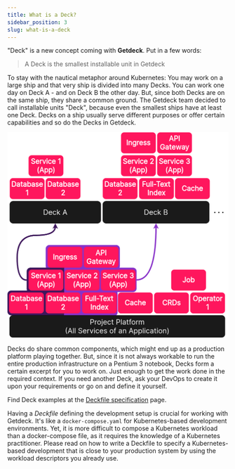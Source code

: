 ```yaml
---
title: What is a Deck?
sidebar_position: 3
slug: what-is-a-deck
---
```


"Deck" is a new concept coming with **Getdeck**. Put in a few words:

> A Deck is the smallest installable unit in Getdeck

To stay with the nautical metaphor around Kubernetes: You may work on a large ship and that very ship is divided into 
many Decks. You can work one day on Deck A - and on Deck B the other day. But, since both Decks are on the same ship, 
they share a common ground. The Getdeck team decided to call installable units "Deck", because even the smallest ships 
have at least one Deck. Decks on a ship usually serve different purposes or offer certain capabilities and so do the 
Decks in Getdeck.

![What is a Deck](/img/what-is-a-deck.png)

Decks do share common components, which might end up as a production platform playing together. But, since it is not 
always workable to run the entire production infrastructure on a Pentium 3 notebook, Decks form a certain excerpt for 
you to work on. Just enough to get the work done in the required context. If you need another Deck, ask your DevOps 
to create it upon your requirements or go on and define it yourself.

Find Deck examples at the [Deckfile specification](/docs/deckfile-specs) page.

Having a _Deckfile_ defining the development setup is crucial for working with Getdeck. It's like a `docker-compose.yaml` 
for Kubernetes-based development environments. Yet, it is more difficult to 
compose a Kubernetes workload than a docker-compose file, as it requires the knowledge of a Kubernetes practitioner. 
Please read on how to write a Deckfile to specify a Kubernetes-based development that is close to your production 
system by using the workload descriptors you already use.